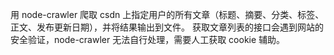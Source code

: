 用 node-crawler 爬取 csdn 上指定用户的所有文章（标题、摘要、分类、标签、正文、发布更新日期），并将结果输出到文件。
获取文章列表的接口会遇到网站的安全验证，node-crawler 无法自行处理，需要人工获取 cookie 辅助。
